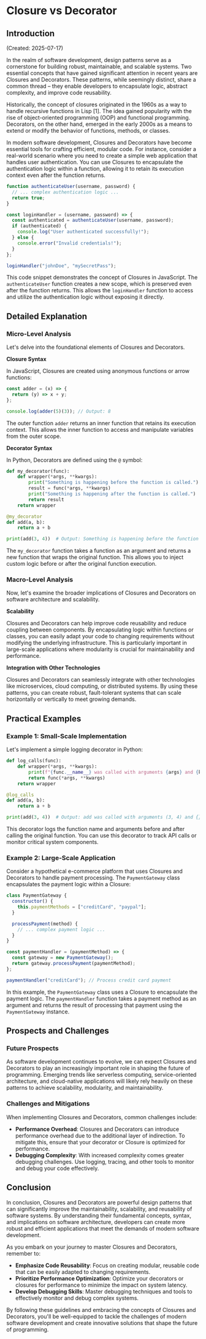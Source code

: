 # Closure vs Decorator
## Introduction
(Created: 2025-07-17)

In the realm of software development, design patterns serve as a cornerstone for building robust, maintainable, and scalable systems. Two essential concepts that have gained significant attention in recent years are Closures and Decorators. These patterns, while seemingly distinct, share a common thread – they enable developers to encapsulate logic, abstract complexity, and improve code reusability.

Historically, the concept of closures originated in the 1960s as a way to handle recursive functions in Lisp [1]. The idea gained popularity with the rise of object-oriented programming (OOP) and functional programming. Decorators, on the other hand, emerged in the early 2000s as a means to extend or modify the behavior of functions, methods, or classes.

In modern software development, Closures and Decorators have become essential tools for crafting efficient, modular code. For instance, consider a real-world scenario where you need to create a simple web application that handles user authentication. You can use Closures to encapsulate the authentication logic within a function, allowing it to retain its execution context even after the function returns.

```javascript
function authenticateUser(username, password) {
  // ... complex authentication logic ...
  return true;
}

const loginHandler = (username, password) => {
  const authenticated = authenticateUser(username, password);
  if (authenticated) {
    console.log("User authenticated successfully!");
  } else {
    console.error("Invalid credentials!");
  }
};

loginHandler("johnDoe", "mySecretPass");
```

This code snippet demonstrates the concept of Closures in JavaScript. The `authenticateUser` function creates a new scope, which is preserved even after the function returns. This allows the `loginHandler` function to access and utilize the authentication logic without exposing it directly.

## Detailed Explanation
### Micro-Level Analysis

Let's delve into the foundational elements of Closures and Decorators.

**Closure Syntax**

In JavaScript, Closures are created using anonymous functions or arrow functions:
```javascript
const adder = (x) => {
  return (y) => x + y;
};

console.log(adder(5)(3)); // Output: 8
```
The outer function `adder` returns an inner function that retains its execution context. This allows the inner function to access and manipulate variables from the outer scope.

**Decorator Syntax**

In Python, Decorators are defined using the `@` symbol:
```python
def my_decorator(func):
    def wrapper(*args, **kwargs):
        print("Something is happening before the function is called.")
        result = func(*args, **kwargs)
        print("Something is happening after the function is called.")
        return result
    return wrapper

@my_decorator
def add(a, b):
    return a + b

print(add(3, 4))  # Output: Something is happening before the function is called. 7
```
The `my_decorator` function takes a function as an argument and returns a new function that wraps the original function. This allows you to inject custom logic before or after the original function execution.

### Macro-Level Analysis

Now, let's examine the broader implications of Closures and Decorators on software architecture and scalability.

**Scalability**

Closures and Decorators can help improve code reusability and reduce coupling between components. By encapsulating logic within functions or classes, you can easily adapt your code to changing requirements without modifying the underlying infrastructure. This is particularly important in large-scale applications where modularity is crucial for maintainability and performance.

**Integration with Other Technologies**

Closures and Decorators can seamlessly integrate with other technologies like microservices, cloud computing, or distributed systems. By using these patterns, you can create robust, fault-tolerant systems that can scale horizontally or vertically to meet growing demands.

## Practical Examples
### Example 1: Small-Scale Implementation

Let's implement a simple logging decorator in Python:
```python
def log_calls(func):
    def wrapper(*args, **kwargs):
        print(f"{func.__name__} was called with arguments {args} and {kwargs}.")
        return func(*args, **kwargs)
    return wrapper

@log_calls
def add(a, b):
    return a + b

print(add(3, 4))  # Output: add was called with arguments (3, 4) and {}.
```
This decorator logs the function name and arguments before and after calling the original function. You can use this decorator to track API calls or monitor critical system components.

### Example 2: Large-Scale Application

Consider a hypothetical e-commerce platform that uses Closures and Decorators to handle payment processing. The `PaymentGateway` class encapsulates the payment logic within a Closure:
```javascript
class PaymentGateway {
  constructor() {
    this.paymentMethods = ["creditCard", "paypal"];
  }

  processPayment(method) {
    // ... complex payment logic ...
  }
}

const paymentHandler = (paymentMethod) => {
  const gateway = new PaymentGateway();
  return gateway.processPayment(paymentMethod);
};

paymentHandler("creditCard"); // Process credit card payment
```
In this example, the `PaymentGateway` class uses a Closure to encapsulate the payment logic. The `paymentHandler` function takes a payment method as an argument and returns the result of processing that payment using the `PaymentGateway` instance.

## Prospects and Challenges
### Future Prospects

As software development continues to evolve, we can expect Closures and Decorators to play an increasingly important role in shaping the future of programming. Emerging trends like serverless computing, service-oriented architecture, and cloud-native applications will likely rely heavily on these patterns to achieve scalability, modularity, and maintainability.

### Challenges and Mitigations

When implementing Closures and Decorators, common challenges include:

* **Performance Overhead**: Closures and Decorators can introduce performance overhead due to the additional layer of indirection. To mitigate this, ensure that your decorator or Closure is optimized for performance.
* **Debugging Complexity**: With increased complexity comes greater debugging challenges. Use logging, tracing, and other tools to monitor and debug your code effectively.

## Conclusion

In conclusion, Closures and Decorators are powerful design patterns that can significantly improve the maintainability, scalability, and reusability of software systems. By understanding their fundamental concepts, syntax, and implications on software architecture, developers can create more robust and efficient applications that meet the demands of modern software development.

As you embark on your journey to master Closures and Decorators, remember to:

* **Emphasize Code Reusability**: Focus on creating modular, reusable code that can be easily adapted to changing requirements.
* **Prioritize Performance Optimization**: Optimize your decorators or closures for performance to minimize the impact on system latency.
* **Develop Debugging Skills**: Master debugging techniques and tools to effectively monitor and debug complex systems.

By following these guidelines and embracing the concepts of Closures and Decorators, you'll be well-equipped to tackle the challenges of modern software development and create innovative solutions that shape the future of programming.